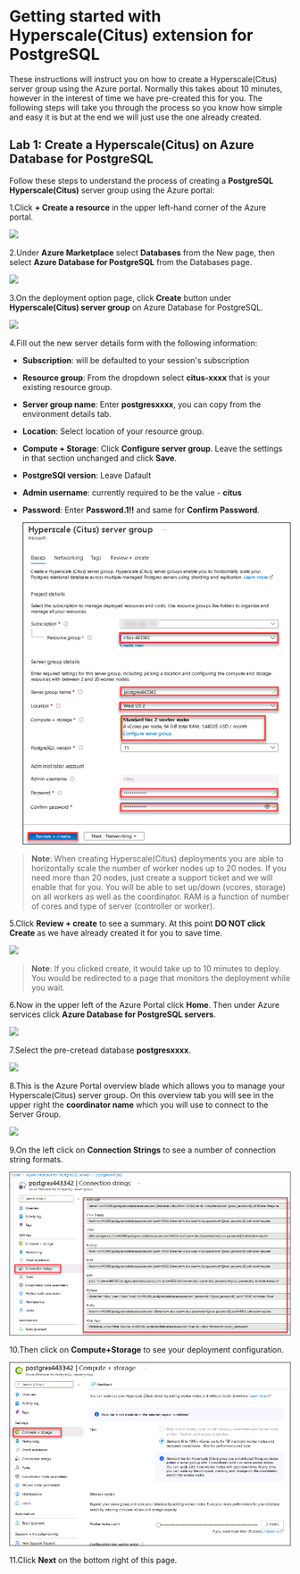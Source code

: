 # Getting started with Hyperscale(Citus) extension for PostgreSQL

These instructions will instruct you on how to create a Hyperscale(Citus) server group using the Azure portal. Normally this takes about 10 minutes, however in the interest of time we have pre-created this for you. The following steps will take you through the process so you know how simple and easy it is but at the end we will just use the one already created.

## **Lab 1: Create a Hyperscale(Citus) on Azure Database for PostgreSQL**

Follow these steps to understand the process of creating a **PostgreSQL Hyperscale(Citus)** server group using the Azure portal:

1.Click **+ Create a resource** in the upper left-hand corner of the Azure portal.

   ![](Images/createresource.png)

2.Under **Azure Marketplace** select **Databases** from the New page, then select **Azure Database for PostgreSQL** from the Databases    page.

   ![](Images/azmarketplace.png)

3.On the deployment option page, click **Create** button under **Hyperscale(Citus) server group** on Azure Database for PostgreSQL.

   ![](Images/createcitus.png)

4.Fill out the new server details form with the following information:

- **Subscription**: will be defaulted to your session's subscription
- **Resource group**: From the dropdown select **citus-xxxx** that is your existing resource group.
- **Server group name**: Enter **postgresxxxx**, you can copy from the environment details tab.
- **Location**: Select location of your resource group. 
- **Compute + Storage**: Click **Configure server group**. Leave the settings in that section unchanged and click **Save**.
- **PostgreSQl version**: Leave Dafault 
- **Admin username**: currently required to be the value - **citus** 
- **Password**: Enter **Password.1!!** and same for **Confirm Password**.

  ![](Images/configurations1.png)

> **Note**: When creating Hyperscale(Citus) deployments you are able to horizontally scale the number of worker nodes up to 20 nodes. If you need more than 20 nodes, just create a support ticket and we will enable that for you. You will be able to set up/down (vcores, storage) on all workers as well as the coordinator. RAM is a function of number of cores and type of server (controller or worker).

5.Click **Review + create** to see a summary. At this point **DO NOT click Create** as we have already created it for you to save time.

  ![](Images/reviewconfig.png)

> **Note**: If you clicked create, it would take up to 10 minutes to deploy. You would be redirected to a page that monitors the deployment while you wait.

6.Now in the upper left of the Azure Portal click **Home**. Then under Azure services click **Azure Database for PostgreSQL servers**. 

  ![](Images/postgresql.png)

7.Select the pre-cretead database **postgresxxxx**.

  ![](Images/postgresql1.png)

8.This is the Azure Portal overview blade which allows you to manage your Hyperscale(Citus) server group. On this overview tab you will see in the upper right the **coordinator name** which you will use to connect to the Server Group. 

  ![](Images/postoverview.png)

9.On the left click on **Connection Strings** to see a number of connection string formats.

  ![](Images/postconnstrng.png)

10.Then click on **Compute+Storage** to see your deployment configuration.

  ![](Images/postconfig1.png)

11.Click **Next** on the bottom right of this page.


